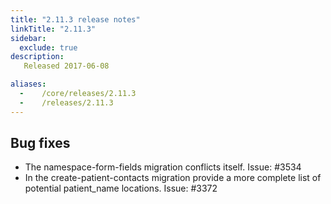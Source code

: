 ```yaml
---
title: "2.11.3 release notes"
linkTitle: "2.11.3"
sidebar:
  exclude: true
description:
   Released 2017-06-08

aliases:
  -    /core/releases/2.11.3
  -    /releases/2.11.3
---
```


## Bug fixes

- The namespace-form-fields migration conflicts itself. Issue: #3534
- In the create-patient-contacts migration provide a more complete list of potential patient_name locations. Issue: #3372
